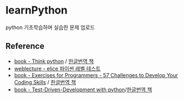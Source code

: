 # learnPython
python 기초학습하며 실습한 문제 업로드

## Reference
- [book - Think python](https://greenteapress.com/wp/think-python-2e/) / [한글번역 책](https://thebook.io/006878/)
- [weblecture -  elice 파이썬 레벨 테스트](https://academy.elice.io/courses/466/lectures/3323/) 
- [book - Exercises for Programmers - 57 Challenges to Develop Your Coding Skills](https://pragprog.com/book/bhwb/exercises-for-programmers) / [한글번역 책](http://www.insightbook.co.kr/11340)
- [book - Test-Driven-Development with python](https://www.obeythetestinggoat.com)/[한글번역 책](https://www.aladin.co.kr/shop/wproduct.aspx?ItemId=53809818) 
